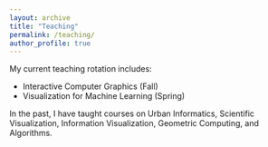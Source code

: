```yaml
---
layout: archive
title: "Teaching"
permalink: /teaching/
author_profile: true
---
```


My current teaching rotation includes:

* Interactive Computer Graphics (Fall)
* Visualization for Machine Learning (Spring)

In the past, I have taught courses on Urban Informatics, Scientific Visualization, Information Visualization, Geometric Computing, and Algorithms. 

<!-- 
{% include base_path %}

{% for post in site.teaching reversed %}
  {% include archive-single.html %}
{% endfor %}
 -->